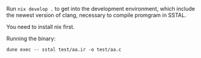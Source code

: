 Run `nix develop .` to get into the development environment, which include the newest version of clang, necessary to compile promgram in SSTAL.

You need to install nix first.

Running the binary:
```
dune exec -- sstal test/aa.ir -o test/aa.c
```

